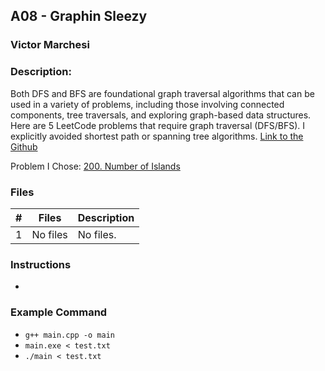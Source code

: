 ## A08 - Graphin Sleezy
### Victor Marchesi
### Description:

Both DFS and BFS are foundational graph traversal algorithms that can be used in a variety of problems, including those involving connected components, tree traversals, and exploring graph-based data structures. Here are 5 LeetCode problems that require graph traversal (DFS/BFS). I explicitly avoided shortest path or spanning tree algorithms. [Link to the Github](https://github.com/rugbyprof/4883-Programming_Techniques/tree/master/Assignments/A04)

Problem I Chose: [200. Number of Islands](https://leetcode.com/problems/number-of-islands/description/)


### Files

|   #   | Files    | Description                      |
| :---: | -------- | -------------------------------- |
|   1   | No files | No files. |


### Instructions

- 


### Example Command

- `g++ main.cpp -o main`
- `main.exe < test.txt`
- `./main < test.txt`